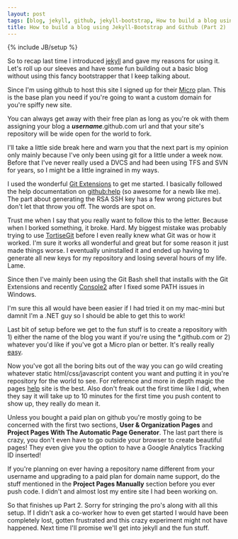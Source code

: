 ```yaml
---
layout: post
tags: [blog, jekyll, github, jekyll-bootstrap, How to build a blog using Jekyll-Bootstrap and Github]
title: How to build a blog using Jekyll-Bootstrap and Github (Part 2)
---
```

{% include JB/setup %}

So to recap last time I introduced [jekyll](http://jekyllrb.com/) and gave my reasons for using it. Let's roll up our sleeves and have some fun building out a basic blog without using this fancy bootstrapper that I keep talking about.

Since I'm using github to host this site I signed up for their [Micro](https://github.com/plans) plan. This is the base plan you need if you're going to want a custom domain for you're spiffy new site. 

You can always get away with their free plan as long as you're ok with them assigning your blog a ***username***.github.com url and that your site's repository will be wide open for the world to fork.

I'll take a little side break here and warn you that the next part is my opinion only mainly because I've only been using git for a little under a week now. Before that I've never really used a DVCS and had been using TFS and SVN for years, so I might be a little ingrained in my ways.

I used the wonderful [Git Extensions](http://code.google.com/p/gitextensions/) to get me started. I basically followed the help documentation on [github:help](http://help.github.com/win-set-up-git/) (so awesome for a newb like me). The part about generating the RSA SSH key has a few wrong pictures but don't let that throw you off. The words are spot on.

Trust me when I say that you really want to follow this to the letter. Because when I borked something, it broke. Hard. My biggest mistake was probably trying to use [TortiseGit](http://code.google.com/p/tortoisegit/) before I even really knew what Git was or how it worked. I'm sure it works all wonderful and great but for some reason it just made things worse. I eventually uninstalled it and ended up having to generate all new keys for my repository and losing several hours of my life. Lame.

Since then I've mainly been using the Git Bash shell that installs with the Git Extensions and recently [Console2](http://sourceforge.net/projects/console/) after I fixed some PATH issues in Windows. 

I'm sure this all would have been easier if I had tried it on my mac-mini but damnit I'm a .NET guy so I should be able to get this to work!

Last bit of setup before we get to the fun stuff is to create a repository with 1) either the name of the blog you want if you're using the \*.github.com or 2) whatever you'd like if you've got a Micro plan or better. It's really really [easy](http://help.github.com/create-a-repo/).

Now you've got all the boring bits out of the way you can go wild creating whatever static html/css/javascript content you want and putting it in you're repository for the world to see. For reference and more in depth magic the pages [help](http://help.github.com/pages/) site is the best. Also don't freak out the first time like I did, when they say it will take up to 10 minutes for the first time you push content to show up, they really do mean it.

Unless you bought a paid plan on github you're mostly going to be concerned with the first two sections, **User & Organization Pages** and **Project Pages With The Automatic Page Generator**. The last part there is crazy, you don't even have to go outside your browser to create beautiful pages! They even give you the option to have a Google Analytics Tracking ID inserted!

If you're planning on ever having a repository name different from your username and upgrading to a paid plan for domain name support, do the stuff mentioned in the **Project Pages Manually** section before you ever push code. I didn't and almost lost my entire site I had been working on.

So that finishes up Part 2. Sorry for stringing the pro's along with all this setup. If I didn't ask a co-worker how to even get started I would have been completely lost, gotten frustrated and this crazy experiment might not have happened. Next time I'll promise we'll get into jekyll and the fun stuff.